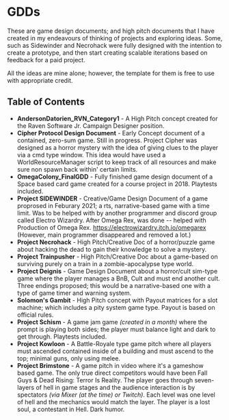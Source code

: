# GDDs
These are game design documents; and high pitch documents that I have created in my endeavours of thinking of projects and exploring ideas. 
Some, such as Sidewinder and Necrohack were fully designed with the intention to create a prototype, and then start creating scalable iterations based on feedback for a paid project.

All the ideas are mine alone; however, the template for them is free to use with appropriate credit.

## Table of Contents

* __AndersonDatorien_RVN_Category1__ - A High Pitch concept created for the Raven Software Jr. Campaign Designer position.
* __Cipher Protocol Design Document__ - Early Concept document of a contained, zero-sum game. Still in progress. Project Cipher was designed as a horror mystery with the idea of giving clues to the player via a cmd type window. This idea would have used a WorldResourceManager script to keep track of all resources and make sure non spawn back within' certain limits.
* __OmegaColony_FinalGDD__ - Fully finished game design document of a Space based card game created for a course project in 2018. Playtests included.
* __Project SIDEWINDER__ - Creative/Game Design Document of a game proprosed in Feburary 2021; a rts, narrative-based game with a time limit. Was to be helped with by another programmer and discord group called Electro Wizardry. After Omega Rex, was done -- helped with Production of Omega Rex. https://electrowizardry.itch.io/omegarex (However, main programmer disappeared and removed a lot.)
* __Project Necrohack__ - High Pitch/Creative Doc of a horror/puzzle game about hacking the dead to gain their knowledge to solve a mystery.
* __Project Trainpusher__ - High Pitch/Creative Doc about a game-based on surviving purely on a train in a zombie-apocalypse type world.
* __Project Deignis__ - Game Design Document about a horror/cult sim-type game where the player manages a BnB, Cult and must end another cult. Three endings proposed; this would be a narrative-based one with a type of game timer and warning system. 
* __Solomon's Gambit__ - High Pitch concept with Payout matrices for a slot machine; which includes a pity system game type. Payout is based on official rules.
* __Project Schism__ - A game jam game *(created in a month)* where the prompt is playing both sides; the player must balance light and dark to get through. Playtests included.
* __Project Kowloon__ - A Battle-Royale type game pitch where all players must ascended contained inside of a building and must ascend to the top; minimal guns, only using melee.
* __Project Brimstone__ - A game pitch in video where it's a gameshow based game. The only true direct competitors would have been Fall Guys & Dead Rising: Terror Is Reality. The player goes through seven-layers of hell in game stages and the audience interaction is by spectators *(via Mixer (at the time) or Twitch)*. Each level was one level of hell and the mechanics would match the layer. The player is a lost soul, a contestant in Hell. Dark humor.
